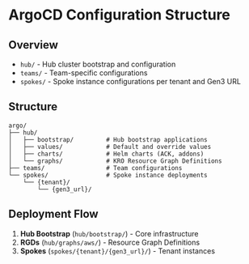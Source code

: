 # ArgoCD Configuration Structure

## Overview
- `hub/` - Hub cluster bootstrap and configuration
- `teams/` - Team-specific configurations
- `spokes/` - Spoke instance configurations per tenant and Gen3 URL

## Structure

```
argo/
├── hub/
│   ├── bootstrap/         # Hub bootstrap applications
│   ├── values/            # Default and override values
│   ├── charts/            # Helm charts (ACK, addons)
│   └── graphs/            # KRO Resource Graph Definitions
├── teams/                 # Team configurations
└── spokes/                # Spoke instance deployments
    └── {tenant}/
        └── {gen3_url}/
```

## Deployment Flow

1. **Hub Bootstrap** (`hub/bootstrap/`) - Core infrastructure
2. **RGDs** (`hub/graphs/aws/`) - Resource Graph Definitions
3. **Spokes** (`spokes/{tenant}/{gen3_url}/`) - Tenant instances

